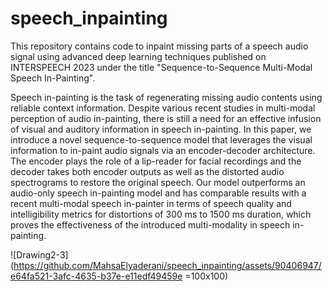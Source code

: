 # speech_inpainting

This repository contains code to inpaint missing parts of a speech audio signal using advanced deep learning techniques published on INTERSPEECH 2023 under the title "Sequence-to-Sequence Multi-Modal Speech In-Painting".

Speech in-painting is the task of regenerating missing audio contents using reliable context information. Despite various recent studies in multi-modal perception of audio in-painting, there is still a need for an effective infusion of visual and auditory information in speech in-painting. In this paper, we introduce a novel sequence-to-sequence model that leverages the visual information to in-paint audio signals via an encoder-decoder architecture. The encoder plays the role of a lip-reader for facial recordings and the decoder takes both encoder outputs as well as the distorted audio spectrograms to restore the original speech. Our model outperforms an audio-only speech in-painting model and has comparable results with a recent multi-modal speech in-painter in terms of speech quality and intelligibility metrics for distortions of 300 ms to 1500 ms duration, which proves the effectiveness of the introduced multi-modality in speech in-painting.

![Drawing2-3](https://github.com/MahsaElyaderani/speech_inpainting/assets/90406947/e64fa521-3afc-4635-b37e-e11edf49459e =100x100)

